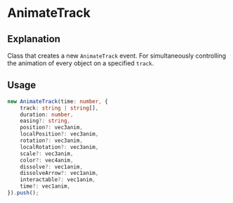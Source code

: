 # AnimateTrack

## Explanation

Class that creates a new `AnimateTrack` event. For simultaneously controlling the animation of every object on a specified `track`.

## Usage

```ts
new AnimateTrack(time: number, {
    track: string | string[],
    duration: number,
    easing?: string,
    position?: vec3anim,
    localPosition?: vec3anim,
    rotation?: vec3anim,
    localRotation?: vec3anim,
    scale?: vec3anim,
    color?: vec4anim,
    dissolve?: vec1anim,
    dissolveArrow?: vec1anim,
    interactable?: vec1anim,
    time?: vec1anim,
}).push();
```